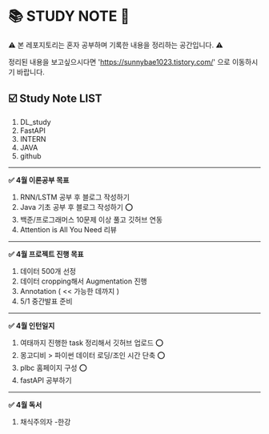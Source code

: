 # 📚 STUDY NOTE 📝

⚠️ 본 레포지토리는 혼자 공부하며 기록한 내용을 정리하는 공간입니다. ⚠️

정리된 내용을 보고싶으시다면 'https://sunnybae1023.tistory.com/' 으로 이동하시기 바랍니다.

## ☑️ Study Note LIST

1. DL_study
2. FastAPI
3. INTERN
4. JAVA
5. github

---
**✅  4월 이론공부 목표**

1. RNN/LSTM 공부 후 블로그 작성하기 
2. Java 기초 공부 후 블로그 작성하기 ⭕️
3. 백준/프로그래머스 10문제 이상 풀고 깃허브 연동
4. Attention is All You Need 리뷰

---
**✅  4월 프로젝트 진행 목표**

1. 데이터 500개 선정
2. 데이터 cropping해서 Augmentation 진행
3. Annotation ( << 가능한 데까지 )
4. 5/1 중간발표 준비

---
**✅  4월 인턴일지**

1. 여태까지 진행한 task 정리해서 깃허브 업로드 ⭕️
2. 몽고디비 > 파이썬 데이터 로딩/조인 시간 단축 ⭕️
3. plbc 홈페이지 구성 ⭕️
4. fastAPI 공부하기

---
**✅  4월 독서**

1. 채식주의자 -한강 
